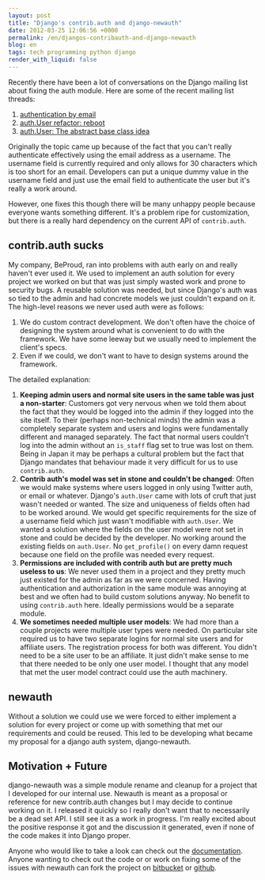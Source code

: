 ```yaml
---
layout: post
title: "Django's contrib.auth and django-newauth"
date: 2012-03-25 12:06:56 +0000
permalink: /en/djangos-contribauth-and-django-newauth
blog: en
tags: tech programming python django
render_with_liquid: false
---
```


Recently there have been a lot of conversations on the Django mailing list about fixing the auth module. Here are some of the recent mailing list threads:

1. [authentication by email](https://groups.google.com/forum/?fromgroups#!topic/django-developers/YcFTAaidiL4)
2. [auth.User refactor: reboot](https://groups.google.com/forum/?fromgroups#!topic/django-developers/ba21QMpffZs)
3. [auth.User: The abstract base class idea](https://groups.google.com/forum/?fromgroups#!topic/django-developers/Na0AmIGSGQA)

Originally the topic came up because of the fact that you can't really authenticate effectively using the email address as a username. The username field is currently required and only allows for 30 characters which is too short for an email. Developers can put a unique dummy value in the username field and just use the email field to authenticate the user but it's really a work around.

However, one fixes this though there will be many unhappy people because everyone
wants something different. It's a problem ripe for customization, but there is a
really hard dependency on the current API of `contrib.auth`.

## contrib.auth sucks

My company, BeProud, ran into problems with auth early on and really haven't ever used it. We used to implement an auth solution for every project we worked on but that was just simply wasted work and prone to security bugs. A reusable solution was needed, but since Django's auth was so tied to the admin and had concrete models we just couldn't expand on it. The high-level reasons we never used auth were as follows:

1. We do custom contract development. We don't often have the choice of designing the system around what is convenient to do with the framework. We have some leeway but we usually need to implement the client's specs.
2. Even if we could, we don't want to have to design systems around the framework.

The detailed explanation:

1. **Keeping admin users and normal site users in the same table was just a non-starter**: Customers got very nervous when we told them about the fact that they would be logged into the admin if they logged into the site itself. To their (perhaps non-technical minds) the admin was a completely separate system and users and logins were fundamentally different and managed separately. The fact that normal users couldn't log into the admin without an `is_staff` flag set to true was lost on them. Being in Japan it may be perhaps a cultural problem but the fact that Django mandates that behaviour made it very difficult for us to use `contrib.auth`.
2. **Contrib auth's model was set in stone and couldn't be changed**: Often we would make systems where users logged in only using Twitter auth, or email or whatever. Django's `auth.User` came with lots of cruft that just wasn't needed or wanted. The size and uniqueness of fields often had to be worked around. We would get specific requirements for the size of a username field which just wasn't modifiable with `auth.User`. We wanted a solution where the fields on the user model were not set in stone and could be decided by the developer. No working around the existing fields on `auth.User`. No `get_profile()` on every damn request because one field on the profile was needed every request.
3. **Permissions are included with contrib auth but are pretty much useless to us**: We never used them in a project and they pretty much just existed for the admin as far as we were concerned. Having authentication and authorization in the same module was annoying at best and we often had to build custom solutions anyway. No benefit to using `contrib.auth` here. Ideally permissions would be a separate module.
4. **We sometimes needed multiple user models**: We had more than a couple projects were multiple user types were needed. On particular site required us to have two separate logins for normal site users and for affiliate users. The registration process for both was different. You didn't need to be a site user to be an affiliate. It just didn't make sense to me that there needed to be only one user model. I thought that any model that met the user model contract could use the auth machinery.

## newauth

Without a solution we could use we were forced to either implement a solution for every project or come up with something that met our requirements and could be reused. This led to be developing what became my proposal for a django auth system, django-newauth.

## Motivation + Future

django-newauth was a simple module rename and cleanup for a project that I developed for our internal use. Newauth is meant as a proposal or reference for new contrib.auth changes but I may decide to continue working on it. I released it quickly so I really don't want that to necessarily be a dead set API. I still see it as a work in progress. I'm really excited about the positive response it got and the discussion it generated, even if none of the code makes it into Django proper.

Anyone who would like to take a look can check out the [documentation](http://ianlewis.bitbucket.org/django-newauth/). Anyone wanting to check out the code or or work on fixing some of the issues with newauth can fork the project on [bitbucket](https://bitbucket.org/IanLewis/django-newauth) or [github](https://github.com/IanLewis/django-newauth).
